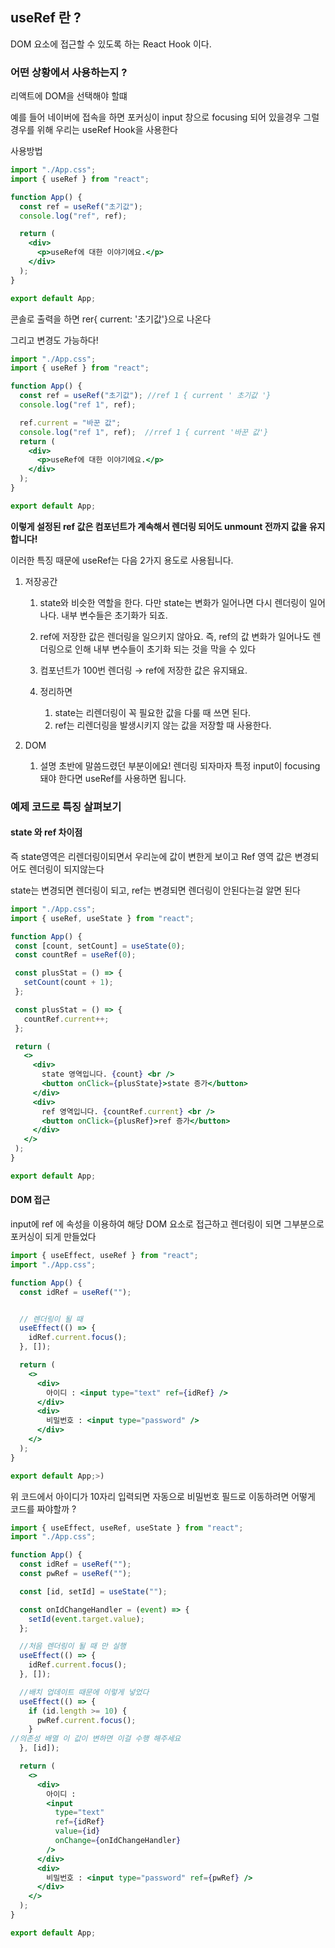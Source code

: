 ## useRef 란 ? 
DOM 요소에 접근할 수 있도록 하는 React Hook 이다. 



###  어떤 상황에서 사용하는지 ? 

리액트에 DOM을 선택해야 할떄 

예를 들어 네이버에 접속을 하면 포커싱이 input 창으로 focusing 되어 있을경우 
그럴 경우를 위해 우리는 useRef Hook을 사용한다 

사용방법 

```jsx 
import "./App.css";
import { useRef } from "react";

function App() {
  const ref = useRef("초기값");
  console.log("ref", ref);

  return (
    <div>
      <p>useRef에 대한 이야기에요.</p>
    </div>
  );
}

export default App;
```

콘솔로 출력을 하면 rer{ current: '초기값'}으로 나온다 

그리고 변경도 가능하다! 

```jsx 
import "./App.css";
import { useRef } from "react";

function App() {
  const ref = useRef("초기값"); //ref 1 { current ' 초기값 '}
  console.log("ref 1", ref);

  ref.current = "바꾼 값";
  console.log("ref 1", ref);  //rref 1 { current '바꾼 값'}
  return (
    <div>
      <p>useRef에 대한 이야기에요.</p>
    </div>
  );
}

export default App;
```

**이렇게 설정된 ref 값은 컴포넌트가 계속해서 렌더링 되어도 unmount 전까지 값을 유지합니다!**

이러한 특징 때문에 useRef는 다음 2가지 용도로 사용됩니다.

1.  저장공간

    1.  state와 비슷한 역할을 한다. 다만 state는 변화가 일어나면 다시 렌더링이 일어나다. 내부 변수들은 초기화가 되죠.
        
    2.  ref에 저장한 값은 렌더링을 일으키지 않아요. 즉, ref의 값 변화가 일어나도 렌더링으로 인해 내부 변수들이 초기화 되는 것을 막을 수 있다
        
    3.  컴포넌트가 100번 렌더링 → ref에 저장한 값은 유지돼요.
        

    4.  정리하면
        
        1.  state는 리렌더링이 꼭 필요한 값을 다룰 때 쓰면 된다.
        2.  ref는 리렌더링을 발생시키지 않는 값을 저장할 때 사용한다.

2.  DOM
    1.  설명 초반에 말씀드렸던 부분이에요! 렌더링 되자마자 특정 input이 focusing 돼야 한다면 useRef를 사용하면 됩니다.




### 예제 코드로 특징 살펴보기 

####  state 와 ref 차이점 

즉 state영역은 리렌더링이되면서 우리눈에 값이 변한게 보이고 
Ref 영역 값은 변경되어도 렌더링이 되지않는다 

state는 변경되면 렌더링이 되고, ref는 변경되면 렌더링이 안된다는걸 알면 된다 

 ```jsx 
 import "./App.css";
import { useRef, useState } from "react";

function App() {
  const [count, setCount] = useState(0);
  const countRef = useRef(0);

  const plusStat = () => {
    setCount(count + 1);
  };

  const plusStat = () => {
    countRef.current++;
  };

  return (
    <>
      <div>
        state 영역입니다. {count} <br />
        <button onClick={plusState}>state 증가</button>
      </div>
      <div>
        ref 영역입니다. {countRef.current} <br />
        <button onClick={plusRef}>ref 증가</button>
      </div>
    </>
  );
}

export default App;
```


#### DOM 접근 


input에 ref 에 속성을 이용하여 해당 DOM 요소로 접근하고 렌더링이 되면 
그부분으로 포커싱이 되게 만들었다

```jsx 
import { useEffect, useRef } from "react";
import "./App.css";

function App() {
  const idRef = useRef("");


  // 렌더링이 될 때
  useEffect(() => {
    idRef.current.focus();
  }, []);

  return (
    <>
      <div>
        아이디 : <input type="text" ref={idRef} />
      </div>
      <div>
        비밀번호 : <input type="password" />
      </div>
    </>
  );
}

export default App;>)
```


위 코드에서 아이디가 10자리 입력되면 자동으로 비밀번호 필드로 이동하려면 어떻게 코드를 짜야할까 ? 

``` jsx 
import { useEffect, useRef, useState } from "react";
import "./App.css";

function App() {
  const idRef = useRef("");
  const pwRef = useRef("");

  const [id, setId] = useState("");

  const onIdChangeHandler = (event) => {
    setId(event.target.value);
  };

  //처음 렌더링이 될 때 만 실행 
  useEffect(() => {
    idRef.current.focus();
  }, []);

  //배치 업데이트 때문에 이렇게 넣었다 
  useEffect(() => {
    if (id.length >= 10) {
      pwRef.current.focus();
    }
//의존성 배열 이 값이 변하면 이걸 수행 해주세요 
  }, [id]);

  return (
    <>
      <div>
        아이디 :
        <input
          type="text"
          ref={idRef}
          value={id}
          onChange={onIdChangeHandler}
        />
      </div>
      <div>
        비밀번호 : <input type="password" ref={pwRef} />
      </div>
    </>
  );
}

export default App;
```


